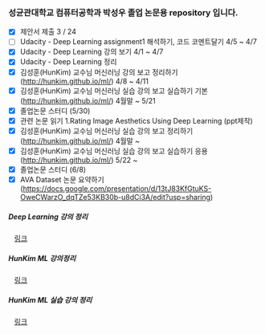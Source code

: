 ### 성균관대학교 컴퓨터공학과 박성우 졸업 논문용 repository 입니다.

- [x] 제안서 제출 3 / 24
- [ ] Udacity - Deep Learning assignment1 해석하기, 코드 코멘트달기 4/5 ~ 4/7
- [x] Udacity - Deep Learning 강의 보기 4/1 ~ 4/7
- [x] Udacity - Deep Learning 정리
- [x] 김성훈(HunKim) 교수님 머신러닝 강의 보고 정리하기 (http://hunkim.github.io/ml/) 4/8 ~ 4/11
- [x] 김성훈(HunKim) 교수님 머신러닝 실습 강의 보고 실습하기 기본 (http://hunkim.github.io/ml/) 4월말 ~ 5/21
- [x] 졸업논문 스터디 (5/30)
- [x] 관련 논문 읽기 1.Rating Image Aesthetics Using Deep Learning (ppt제작)
- [x] 김성훈(HunKim) 교수님 머신러닝 실습 강의 보고 정리하기 (http://hunkim.github.io/ml/) 4월말 ~
- [x] 김성훈(HunKim) 교수님 머신러닝 실습 강의 보고 실습하기 응용 (http://hunkim.github.io/ml/) 5/22 ~
- [x] 졸업논문 스터디 (6/8)
- [x] AVA Dataset 논문 요약하기 (https://docs.google.com/presentation/d/13tJ83KfGtuKS-OweCWarzO_dqTZe53KB30b-u8dCi3A/edit?usp=sharing)

##### Deep Learning 강의 정리

    [링크](https://docs.google.com/document/d/17OIRyPIZ_gaPkY08VepEgLkkGxOLhejP_MRU8P0CEwo/edit?usp=sharing)

##### HunKim ML 강의정리

    [링크](https://docs.google.com/document/d/1iWtHknoebdEIa1OE3tv2vHS2KMkMUojqxGjAN3yZ4F4/edit?usp=sharing)

##### HunKim ML 실습 강의 정리

    [링크](https://docs.google.com/document/d/1Ux5W25Lnd8MUj8bVDulU7RwTkDTVB5suhLbNzYK8BYU/edit?usp=sharing)
